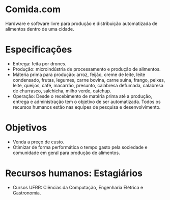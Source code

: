 # Comida.com
Hardware e software livre para produção e distribuição automatizada de alimentos dentro de uma cidade.
# Especificações
- Entrega: feita por drones.
- Produção: microindústria de processamento e produção de alimentos.
- Máteria prima para produção: arroz, feijão, creme de leite, leite condensado, frutas, legumes, carne bovina, carne suína, frango, peixes, leite, queijos, café, macarrão, presunto, calabresa defumada, calabresa de churrasco, salchicha, milho verde, catchup.
- Operação: Desde o recebimento de matéria prima até a produção, entrega e administração tem o objetivo de ser automatizada. Todos os recursos humanos estão nas equipes de pesquisa e desenvolvimento.
# Objetivos
- Venda a preço de custo.
- Otimizar de forma performática o tempo gasto pela sociedade e comunidade em geral para produção de alimentos.
# Recursos humanos: Estagiários
- Cursos UFRR: Ciẽncias da Computação, Engenharia Elétrica e Gastronomia.
